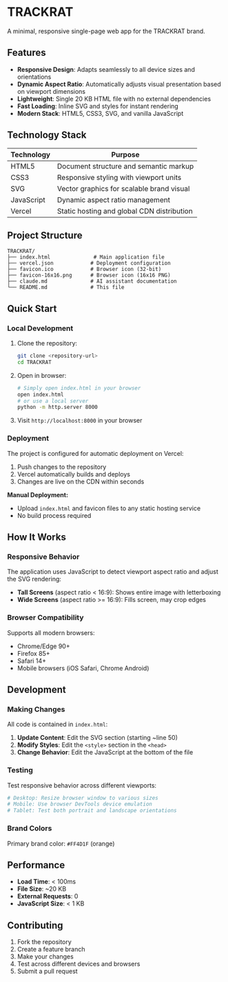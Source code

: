 # TRACKRAT

A minimal, responsive single-page web app for the TRACKRAT brand.

## Features

- **Responsive Design**: Adapts seamlessly to all device sizes and orientations
- **Dynamic Aspect Ratio**: Automatically adjusts visual presentation based on viewport dimensions
- **Lightweight**: Single 20 KB HTML file with no external dependencies
- **Fast Loading**: Inline SVG and styles for instant rendering
- **Modern Stack**: HTML5, CSS3, SVG, and vanilla JavaScript

## Technology Stack

| Technology | Purpose |
|------------|---------|
| HTML5 | Document structure and semantic markup |
| CSS3 | Responsive styling with viewport units |
| SVG | Vector graphics for scalable brand visual |
| JavaScript | Dynamic aspect ratio management |
| Vercel | Static hosting and global CDN distribution |

## Project Structure

```
TRACKRAT/
├── index.html              # Main application file
├── vercel.json            # Deployment configuration
├── favicon.ico            # Browser icon (32-bit)
├── favicon-16x16.png      # Browser icon (16x16 PNG)
├── claude.md              # AI assistant documentation
└── README.md              # This file
```

## Quick Start

### Local Development

1. Clone the repository:
   ```bash
   git clone <repository-url>
   cd TRACKRAT
   ```

2. Open in browser:
   ```bash
   # Simply open index.html in your browser
   open index.html
   # or use a local server
   python -m http.server 8000
   ```

3. Visit `http://localhost:8000` in your browser

### Deployment

The project is configured for automatic deployment on Vercel:

1. Push changes to the repository
2. Vercel automatically builds and deploys
3. Changes are live on the CDN within seconds

**Manual Deployment:**
- Upload `index.html` and favicon files to any static hosting service
- No build process required

## How It Works

### Responsive Behavior

The application uses JavaScript to detect viewport aspect ratio and adjust the SVG rendering:

- **Tall Screens** (aspect ratio < 16:9): Shows entire image with letterboxing
- **Wide Screens** (aspect ratio >= 16:9): Fills screen, may crop edges

### Browser Compatibility

Supports all modern browsers:
- Chrome/Edge 90+
- Firefox 85+
- Safari 14+
- Mobile browsers (iOS Safari, Chrome Android)

## Development

### Making Changes

All code is contained in `index.html`:

1. **Update Content**: Edit the SVG section (starting ~line 50)
2. **Modify Styles**: Edit the `<style>` section in the `<head>`
3. **Change Behavior**: Edit the JavaScript at the bottom of the file

### Testing

Test responsive behavior across different viewports:

```bash
# Desktop: Resize browser window to various sizes
# Mobile: Use browser DevTools device emulation
# Tablet: Test both portrait and landscape orientations
```

### Brand Colors

Primary brand color: `#FF4D1F` (orange)

## Performance

- **Load Time**: < 100ms
- **File Size**: ~20 KB
- **External Requests**: 0
- **JavaScript Size**: < 1 KB

## Contributing

1. Fork the repository
2. Create a feature branch
3. Make your changes
4. Test across different devices and browsers
5. Submit a pull request

